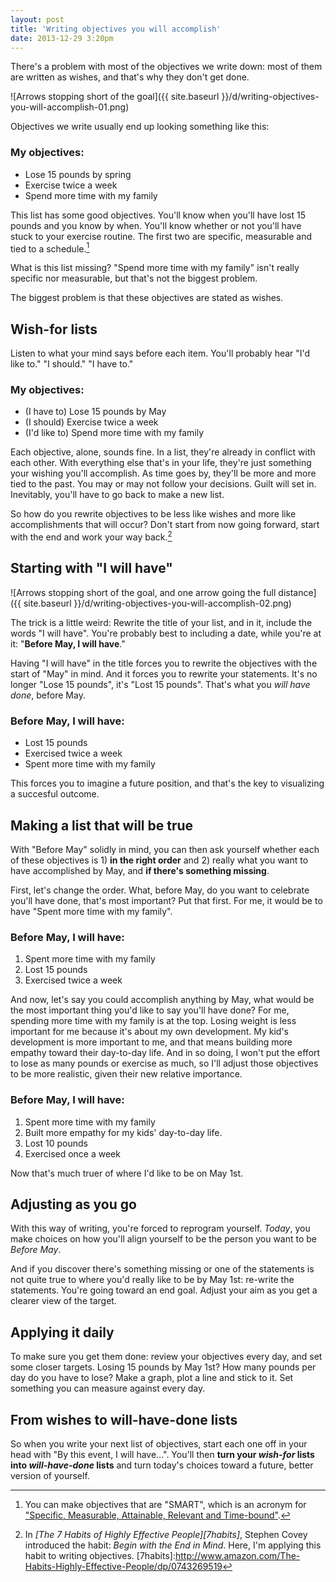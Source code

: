 ```yaml
---
layout: post
title: 'Writing objectives you will accomplish'
date: 2013-12-29 3:20pm
---
```


There's a problem with most of the objectives we write down: most of them are written as wishes, and that's why they don't get done.

![Arrows stopping short of the goal]({{ site.baseurl }}/d/writing-objectives-you-will-accomplish-01.png)

Objectives we write usually end up looking something like this: 

### My objectives:

* Lose 15 pounds by spring
* Exercise twice a week
* Spend more time with my family

This list has some good objectives. You'll know when you'll have lost 15 pounds and you know by when. You'll know whether or not you'll have stuck to your exercise routine. The first two are specific, measurable and tied to a schedule.[^smartobjectives]

[^smartobjectives]: You can make objectives that are "SMART", which is an acronym for ["Specific, Measurable, Attainable, Relevant and Time-bound"](http://en.wikipedia.org/wiki/SMART_criteria).

What is this list missing? "Spend more time with my family" isn't really specific nor measurable, but that's not the biggest problem.

The biggest problem is that these objectives are stated as wishes.

<!-- MORE -->

## Wish-for lists

Listen to what your mind says before each item. You'll probably hear "I'd like to." "I should." "I have to."

### My objectives:

* (I have to) Lose 15 pounds by May
* (I should) Exercise twice a week
* (I'd like to) Spend more time with my family

Each objective, alone, sounds fine. In a list, they're already in conflict with each other. With everything else that's in your life, they're just something your wishing you'll accomplish. As time goes by, they'll be more and more tied to the past. You may or may not follow your decisions. Guilt will set in. Inevitably, you'll have to go back to make a new list.

So how do you rewrite objectives to be less like wishes and more like accomplishments that will occur? Don't start from now going forward, start with the end and work your way back.[^endinmind]

[^endinmind]: In _[The 7 Habits of Highly Effective People][7habits]_, Stephen Covey introduced the habit: _Begin with the End in Mind_. Here, I'm applying this habit to writing objectives.
[7habits]:http://www.amazon.com/The-Habits-Highly-Effective-People/dp/0743269519

## Starting with "I will have"

![Arrows stopping short of the goal, and one arrow going the full distance]({{ site.baseurl }}/d/writing-objectives-you-will-accomplish-02.png)

The trick is a little weird: Rewrite the title of your list, and in it, include the words "I will have". You're probably best to including a date, while you're at it: "**Before May, I will have**."

Having "I will have" in the title forces you to rewrite the objectives with the start of "May" in mind. And it forces you to rewrite your statements. It's no longer "Lose 15 pounds", it's "Lost 15 pounds". That's what you *will have done*, before May.

### Before May, I will have:

* Lost 15 pounds
* Exercised twice a week
* Spent more time with my family

This forces you to imagine a future position, and that's the key to visualizing a succesful outcome.

## Making a list that will be true

With "Before May" solidly in mind, you can then ask yourself whether each of these objectives is 1) **in the right order** and 2) really what you want to have accomplished by May, and **if there's something missing**.

First, let's change the order. What, before May, do you want to celebrate you'll have done, that's most important? Put that first. For me, it would be to have "Spent more time with my family".

### Before May, I will have:

1. Spent more time with my family
2. Lost 15 pounds
3. Exercised twice a week

And now, let's say you could accomplish anything by May, what would be the most important thing you'd like to say you'll have done? For me, spending more time with my family is at the top. Losing weight is less important for me because it's about my own development. My kid's development is more important to me, and that means building more empathy toward their day-to-day life. And in so doing, I won't put the effort to lose as many pounds or exercise as much, so I'll adjust those objectives to be more realistic, given their new relative importance.

### Before May, I will have:

1. Spent more time with my family
2. Built more empathy for my kids' day-to-day life.
3. Lost 10 pounds
4. Exercised once a week

Now that's much truer of where I'd like to be on May 1st.

## Adjusting as you go

With this way of writing, you're forced to reprogram yourself. *Today*, you make choices on how you'll align yourself to be the person you want to be *Before May*.

And if you discover there's something missing or one of the statements is not quite true to where you'd really like to be by May 1st: re-write the statements. You're going toward an end goal. Adjust your aim as you get a clearer view of the target.

## Applying it daily

To make sure you get them done: review your objectives every day, and set some closer targets. Losing 15 pounds by May 1st? How many pounds per day do you have to lose? Make a graph, plot a line and stick to it. Set something you can measure against every day.

## From wishes to will-have-done lists

So when you write your next list of objectives, start each one off in your head with "By this event, I will have...". You'll then **turn your *wish-for* lists into *will-have-done* lists** and turn today's choices toward a future, better version of yourself.
